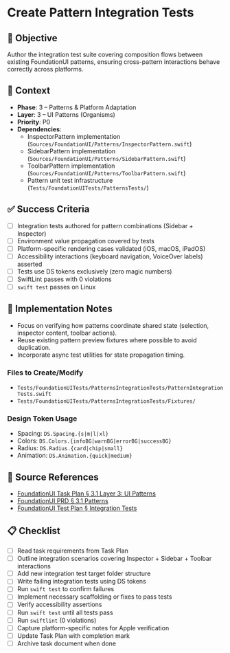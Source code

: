 # Create Pattern Integration Tests

## 🎯 Objective
Author the integration test suite covering composition flows between existing FoundationUI patterns, ensuring cross-pattern interactions behave correctly across platforms.

## 🧩 Context
- **Phase**: 3 – Patterns & Platform Adaptation
- **Layer**: 3 – UI Patterns (Organisms)
- **Priority**: P0
- **Dependencies**:
  - InspectorPattern implementation (`Sources/FoundationUI/Patterns/InspectorPattern.swift`)
  - SidebarPattern implementation (`Sources/FoundationUI/Patterns/SidebarPattern.swift`)
  - ToolbarPattern implementation (`Sources/FoundationUI/Patterns/ToolbarPattern.swift`)
  - Pattern unit test infrastructure (`Tests/FoundationUITests/PatternsTests/`)

## ✅ Success Criteria
- [ ] Integration tests authored for pattern combinations (Sidebar + Inspector)
- [ ] Environment value propagation covered by tests
- [ ] Platform-specific rendering cases validated (iOS, macOS, iPadOS)
- [ ] Accessibility interactions (keyboard navigation, VoiceOver labels) asserted
- [ ] Tests use DS tokens exclusively (zero magic numbers)
- [ ] SwiftLint passes with 0 violations
- [ ] `swift test` passes on Linux

## 🔧 Implementation Notes
- Focus on verifying how patterns coordinate shared state (selection, inspector content, toolbar actions).
- Reuse existing pattern preview fixtures where possible to avoid duplication.
- Incorporate async test utilities for state propagation timing.

### Files to Create/Modify
- `Tests/FoundationUITests/PatternsIntegrationTests/PatternIntegrationTests.swift`
- `Tests/FoundationUITests/PatternsIntegrationTests/Fixtures/`

### Design Token Usage
- Spacing: `DS.Spacing.{s|m|l|xl}`
- Colors: `DS.Colors.{infoBG|warnBG|errorBG|successBG}`
- Radius: `DS.Radius.{card|chip|small}`
- Animation: `DS.Animation.{quick|medium}`

## 🧠 Source References
- [FoundationUI Task Plan § 3.1 Layer 3: UI Patterns](../AI/ISOViewer/FoundationUI_TaskPlan.md#31-layer-3-ui-patterns-organisms)
- [FoundationUI PRD § 3.1 Patterns](../AI/ISOViewer/FoundationUI_PRD.md#patterns)
- [FoundationUI Test Plan § Integration Tests](../AI/ISOViewer/FoundationUI_TestPlan.md#integration-tests)

## 📋 Checklist
- [ ] Read task requirements from Task Plan
- [ ] Outline integration scenarios covering Inspector + Sidebar + Toolbar interactions
- [ ] Add new integration test target folder structure
- [ ] Write failing integration tests using DS tokens
- [ ] Run `swift test` to confirm failures
- [ ] Implement necessary scaffolding or fixes to pass tests
- [ ] Verify accessibility assertions
- [ ] Run `swift test` until all tests pass
- [ ] Run `swiftlint` (0 violations)
- [ ] Capture platform-specific notes for Apple verification
- [ ] Update Task Plan with completion mark
- [ ] Archive task document when done
